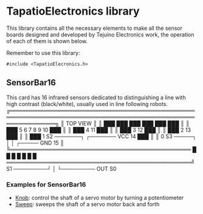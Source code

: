 # TapatioElectronics library


This library contains all the necessary elements to make all the sensor boards designed and developed by Tejuino Electronics work, the operation of each of them is shown below.

Remember to use this library:

```
#include <TapatioElecronics.h>
```

## SensorBar16

This card has 16 infrared sensors dedicated to distinguishing a line with high contrast (black/white), usually used in line following robots.
╔════════════════════════════════════════════════════════════════════════════════════════════════════════════════╗
║                                                    TOP VIEW                                                    ║
║                                     ███    ███    ███    ███    ███    ███                                     ║
║                              ███     5      6      7      8      9      10    ███                              ║
║                       ███     4                                                11    ███                       ║
║                ███     3                                                              12    ███                ║
║         ███     2                                                                            13    ███         ║
║ ███     1                              S2 ───────┐       ┌─────── VCC                              14    ███   ║
║   0                                     S3 ─────┐ │       │ ┌───── GND                                     15  ║
╚════════════════════════════════════════════════ █ █ █ █ █ █ █ ═════════════════════════════════════════════════╝
S1 ─────────┘  │ └───────── OUT
S0

### Examples for SensorBar16

* [Knob](https://www.arduino.cc/en/Tutorial/Knob): control the shaft of a servo motor by turning a potentiometer
* [Sweep](https://www.arduino.cc/en/Tutorial/LibraryExamples/Sweep): sweeps the shaft of a servo motor back and forth
